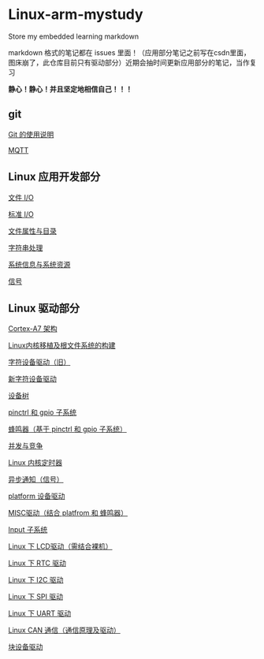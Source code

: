 # Linux-arm-mystudy
Store my embedded learning markdown

markdown 格式的笔记都在 issues 里面！（应用部分笔记之前写在csdn里面，图床崩了，此仓库目前只有驱动部分）近期会抽时间更新应用部分的笔记，当作复习

**静心！静心！并且坚定地相信自己！！！**

## git

[Git 的使用说明](https://github.com/LQF376/Linux-arm-mystudy/issues/29#issue-1773257271)

[MQTT](https://github.com/LQF376/Linux-arm-mystudy/blob/2361a122a2a258c528f9c94682fa453127fa84ba/markdown_doc/MQTT.md)

## Linux 应用开发部分

[文件 I/O](https://github.com/LQF376/Linux-arm-mystudy/issues/31#issue-1785160730)

[标准 I/O](https://github.com/LQF376/Linux-arm-mystudy/issues/32#issue-1786097801)

[文件属性与目录](https://github.com/LQF376/Linux-arm-mystudy/issues/33#issue-1787100414)

[字符串处理](https://github.com/LQF376/Linux-arm-mystudy/issues/34#issue-1787194962)

[系统信息与系统资源](https://github.com/LQF376/Linux-arm-mystudy/issues/35#issue-1787469707)

[信号](https://github.com/LQF376/Linux-arm-mystudy/issues/36#issue-1787527913)


## Linux 驱动部分

[Cortex-A7 架构](https://github.com/LQF376/Linux-arm-mystudy/issues/19#issue-1745835781)

[Linux内核移植及根文件系统的构建](https://github.com/LQF376/Linux-arm-mystudy/issues/2#issue-1725272226)

[字符设备驱动（旧）](https://github.com/LQF376/Linux-arm-mystudy/issues/15#issue-1743746305)

[新字符设备驱动](https://github.com/LQF376/Linux-arm-mystudy/issues/16#issue-1743809110)

[设备树](https://github.com/LQF376/Linux-arm-mystudy/issues/17#issue-1743944581)

[pinctrl 和 gpio 子系统](https://github.com/LQF376/Linux-arm-mystudy/issues/3#issue-1725509658)

[蜂鸣器（基于 pinctrl 和 gpio 子系统）](https://github.com/LQF376/Linux-arm-mystudy/issues/4#issue-1725572245)

[并发与竞争](https://github.com/LQF376/Linux-arm-mystudy/issues/30#issue-1782541538)

[Linux 内核定时器](https://github.com/LQF376/Linux-arm-mystudy/issues/7#issue-1726894617)

[异步通知（信号）](https://github.com/LQF376/Linux-arm-mystudy/issues/38#issue-1791336586)

[platform 设备驱动 ](https://github.com/LQF376/Linux-arm-mystudy/issues/39#issue-1791360577)

[MISC驱动（结合 platfrom 和 蜂鸣器）](https://github.com/LQF376/Linux-arm-mystudy/issues/5#issue-1725718852)

[Input 子系统](https://github.com/LQF376/Linux-arm-mystudy/issues/6#issue-1726845940)

[Linux 下 LCD驱动（需结合裸机）](https://github.com/LQF376/Linux-arm-mystudy/issues/40#issue-1793721658)

[Linux 下 RTC 驱动](https://github.com/LQF376/Linux-arm-mystudy/issues/41#issue-1795289400)

[Linux 下 I2C 驱动](https://github.com/LQF376/Linux-arm-mystudy/issues/42#issue-1795869550)

[Linux 下 SPI 驱动](https://github.com/LQF376/Linux-arm-mystudy/issues/43#issue-1796207691)

[Linux 下 UART 驱动](https://github.com/LQF376/Linux-arm-mystudy/issues/44#issue-1796328647)

[Linux CAN 通信（通信原理及驱动）](https://github.com/LQF376/Linux-arm-mystudy/issues/45#issue-1798234100)

[块设备驱动](https://github.com/LQF376/Linux-arm-mystudy/issues/13#issue-1738324352)
